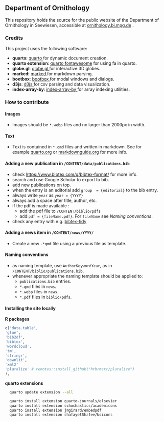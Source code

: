 
## Department of Ornithology

This repository holds the source for the public website of the Department of Ornithology in Seewiesen, accessible at [ornithology.bi.mpg.de](http://ornithology.bi.mpg.de) . 

### Credits

This project uses the following software:

* **quarto**: [quarto ](https://quarto.org/) for dynamic document creation.
* **quarto extension**: [quarto fontawesome](https://github.com/quarto-ext/fontawesome) for using fa in quarto.
* **globe.gl**: [globe.gl ](https://globe.gl/) for interactive 3D globes.
* **marked**: [marked ](https://marked.js.org/) for markdown parsing.
* **bootbox**: [bootbox ](https://bootboxjs.com/) for modal windows and dialogs.
* **d3js**: [d3js ](https://d3js.org) for csv parsing and data visualization.
* **index-array-by**: [index-array-by ](https://github.com/jsocke/index-array-by) for array indexing utilities.


### How to contribute

#### Images
 * Images should be `*.webp` files and no larger than 2000px in width.

#### Text
 * Text is contained in  `*.qmd` files and written in markdown. See for example [quarto.org](https://quarto.org/docs/authoring/markdown-basics.html) or [markdownguide.org](https://www.markdownguide.org/cheat-sheet/) for more info.
  

#### Adding a new publication in `/CONTENT/data/publications.bib`
 * check https://www.bibtex.com/g/bibtex-format/ for more info.
 * search and use Google Scholar to export to bib.
 * add new publications on top. 
 * when the entry is an editorial add `group  = {editorial}` to the bib entry.
 * always write `year` as `year = {YYYY}`
 * always add a space after title, author, etc. 
 * if the pdf is made available :
    - add the pdf file to `/CONTENT/biblio/pdfs`
    - add `pdf = {fileName.pdf}`. For `fileName` see _Naming conventions_.
 * check any entry with e.g. [bibtex-tidy](https://flamingtempura.github.io/bibtex-tidy/)

#### Adding a __news__ item in `/CONTENT/news/YYYY/`
  * Create a new `.*qmd` file using a previous file as template. 
  
#### Naming conventions
  * as naming template, use `AuthorKeywordYear`, as in `/CONTENT/biblio/publications.bib`.
  * whenever appropriate the naming template should be applied to:
    -  `publications.bib` entries.
    -  `*.qmd` files in `news`. 
    -  `*.webp` files in `news`.
    -  `*.pdf` files in `biblio/pdfs`.
  

#### Installing the site locally

  __R packages__

  ```r
  c('data.table',
  'glue',
  'bib2df',
  'bibtex',
  'wordcloud',
  'tm',
  'stringr',
  'downlit', 
  'xml2'
  'pluralize' # remotes::install_github("hrbrmstr/pluralize")
  ),
  ```

  __quarto extensions__

```sh
  quarto update extension --all

  quarto install extension quarto-journals/elsevier  
  quarto install extension schochastics/academicons   
  quarto install extension jmgirard/embedpdf   
  quarto install extension shafayetShafee/bsicons   
```